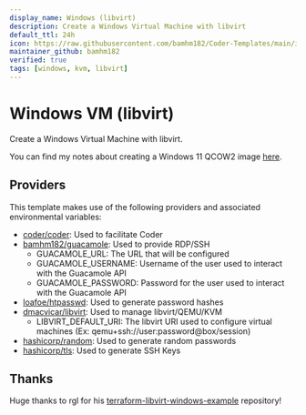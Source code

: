 ```yaml
---
display_name: Windows (libvirt)
description: Create a Windows Virtual Machine with libvirt
default_ttl: 24h
icon: https://raw.githubusercontent.com/bamhm182/Coder-Templates/main/icons/windows.svg
maintainer_github: bamhm182
verified: true
tags: [windows, kvm, libvirt]
---
```


# Windows VM (libvirt)

Create a Windows Virtual Machine with libvirt.

You can find my notes about creating a Windows 11 QCOW2 image [here](https://github.com/bamhm182/WindowsVmCreator).

## Providers

This template makes use of the following providers and associated environmental variables:

* [coder/coder](https://registry.terraform.io/providers/coder/coder/latest/docs): Used to facilitate Coder
* [bamhm182/guacamole](https://registry.terraform.io/providers/bamhm182/guacamole/latest/docs): Used to provide RDP/SSH
  * GUACAMOLE_URL: The URL that will be configured
  * GUACAMOLE_USERNAME: Username of the user used to interact with the Guacamole API
  * GUACAMOLE_PASSWORD: Password for the user used to interact with the Guacamole API
* [loafoe/htpasswd](https://registry.terraform.io/providers/loafoe/htpasswd/latest/docs): Used to generate password hashes
* [dmacvicar/libvirt](https://registry.terraform.io/providers/dmacvicar/libvirt/latest/docs): Used to manage libvirt/QEMU/KVM
  * LIBVIRT_DEFAULT_URI: The libvirt URI used to configure virtual machines (Ex: qemu+ssh://user:password@box/session)
* [hashicorp/random](https://registry.terraform.io/providers/hashicorp/random/latest/docs): Used to generate random passwords
* [hashicorp/tls](https://registry.terraform.io/providers/hashicorp/tls/latest/docs): Used to generate SSH Keys

## Thanks

Huge thanks to rgl for his [terraform-libvirt-windows-example](https://github.com/rgl/terraform-libvirt-windows-example) repository!
